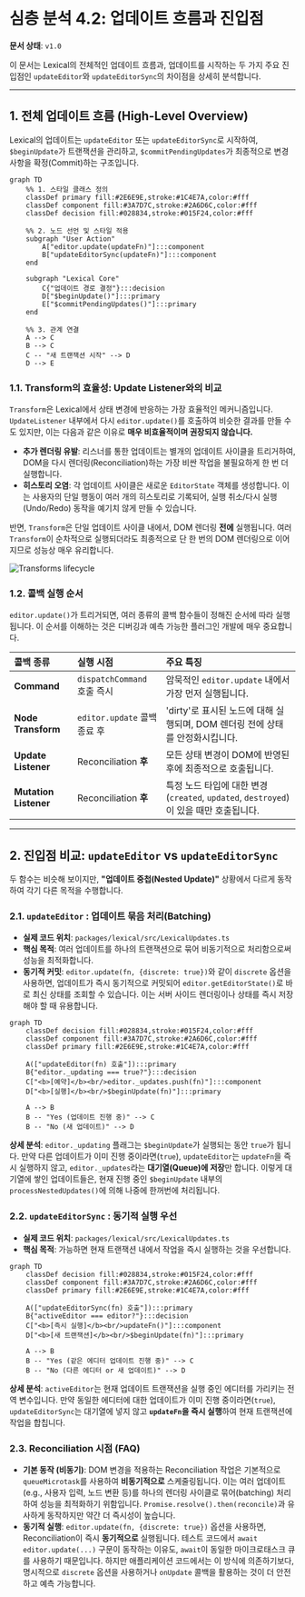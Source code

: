 # 심층 분석 4.2: 업데이트 흐름과 진입점

**문서 상태**: `v1.0`

이 문서는 Lexical의 전체적인 업데이트 흐름과, 업데이트를 시작하는 두 가지 주요 진입점인 `updateEditor`와 `updateEditorSync`의 차이점을 상세히 분석합니다.

---

## 1. 전체 업데이트 흐름 (High-Level Overview)

Lexical의 업데이트는 `updateEditor` 또는 `updateEditorSync`로 시작하여, `$beginUpdate`가 트랜잭션을 관리하고, `$commitPendingUpdates`가 최종적으로 변경사항을 확정(Commit)하는 구조입니다.

```mermaid
graph TD
    %% 1. 스타일 클래스 정의
    classDef primary fill:#2E6E9E,stroke:#1C4E7A,color:#fff
    classDef component fill:#3A7D7C,stroke:#2A6D6C,color:#fff
    classDef decision fill:#028834,stroke:#015F24,color:#fff

    %% 2. 노드 선언 및 스타일 적용
    subgraph "User Action"
        A["editor.update(updateFn)"]:::component
        B["updateEditorSync(updateFn)"]:::component
    end

    subgraph "Lexical Core"
        C{"업데이트 경로 결정"}:::decision
        D["$beginUpdate()"]:::primary
        E["$commitPendingUpdates()"]:::primary
    end

    %% 3. 관계 연결
    A --> C
    B --> C
    C -- "새 트랜잭션 시작" --> D
    D --> E
```

### 1.1. Transform의 효율성: Update Listener와의 비교

`Transform`은 Lexical에서 상태 변경에 반응하는 가장 효율적인 메커니즘입니다. `UpdateListener` 내부에서 다시 `editor.update()`를 호출하여 비슷한 결과를 만들 수도 있지만, 이는 다음과 같은 이유로 **매우 비효율적이며 권장되지 않습니다.**

- **추가 렌더링 유발**: 리스너를 통한 업데이트는 별개의 업데이트 사이클을 트리거하여, DOM을 다시 렌더링(Reconciliation)하는 가장 비싼 작업을 불필요하게 한 번 더 실행합니다.
- **히스토리 오염**: 각 업데이트 사이클은 새로운 `EditorState` 객체를 생성합니다. 이는 사용자의 단일 행동이 여러 개의 히스토리로 기록되어, 실행 취소/다시 실행(Undo/Redo) 동작을 예기치 않게 만들 수 있습니다.

반면, `Transform`은 단일 업데이트 사이클 내에서, DOM 렌더링 **전에** 실행됩니다. 여러 `Transform`이 순차적으로 실행되더라도 최종적으로 단 한 번의 DOM 렌더링으로 이어지므로 성능상 매우 유리합니다.

![Transforms lifecycle](/img/docs/transforms-lifecycle.svg)

### 1.2. 콜백 실행 순서

`editor.update()`가 트리거되면, 여러 종류의 콜백 함수들이 정해진 순서에 따라 실행됩니다. 이 순서를 이해하는 것은 디버깅과 예측 가능한 플러그인 개발에 매우 중요합니다.

| 콜백 종류 | 실행 시점 | 주요 특징 |
| :--- | :--- | :--- |
| **Command** | `dispatchCommand` 호출 즉시 | 암묵적인 `editor.update` 내에서 가장 먼저 실행됩니다. |
| **Node Transform** | `editor.update` 콜백 종료 후 | 'dirty'로 표시된 노드에 대해 실행되며, DOM 렌더링 전에 상태를 안정화시킵니다. |
| **Update Listener** | Reconciliation **후** | 모든 상태 변경이 DOM에 반영된 후에 최종적으로 호출됩니다. |
| **Mutation Listener** | Reconciliation **후** | 특정 노드 타입에 대한 변경(`created`, `updated`, `destroyed`)이 있을 때만 호출됩니다. |

---

## 2. 진입점 비교: `updateEditor` vs `updateEditorSync`

두 함수는 비슷해 보이지만, **"업데이트 중첩(Nested Update)"** 상황에서 다르게 동작하여 각기 다른 목적을 수행합니다.

### 2.1. `updateEditor` : 업데이트 묶음 처리(Batching)

-   **실제 코드 위치**: `packages/lexical/src/LexicalUpdates.ts`
-   **핵심 목적**: 여러 업데이트를 하나의 트랜잭션으로 묶어 비동기적으로 처리함으로써 성능을 최적화합니다.
-   **동기적 커밋**: `editor.update(fn, {discrete: true})`와 같이 `discrete` 옵션을 사용하면, 업데이트가 즉시 동기적으로 커밋되어 `editor.getEditorState()`로 바로 최신 상태를 조회할 수 있습니다. 이는 서버 사이드 렌더링이나 상태를 즉시 저장해야 할 때 유용합니다.

```mermaid
graph TD
    classDef decision fill:#028834,stroke:#015F24,color:#fff
    classDef component fill:#3A7D7C,stroke:#2A6D6C,color:#fff
    classDef primary fill:#2E6E9E,stroke:#1C4E7A,color:#fff
    
    A(["updateEditor(fn) 호출"]):::primary
    B{"editor._updating === true?"}:::decision
    C["<b>[예약]</b><br/>editor._updates.push(fn)"]:::component
    D["<b>[실행]</b><br/>$beginUpdate(fn)"]:::primary
    
    A --> B
    B -- "Yes (업데이트 진행 중)" --> C
    B -- "No (새 업데이트)" --> D
```

**상세 분석**: `editor._updating` 플래그는 `$beginUpdate`가 실행되는 동안 `true`가 됩니다. 만약 다른 업데이트가 이미 진행 중이라면(`true`), `updateEditor`는 `updateFn`을 즉시 실행하지 않고, `editor._updates`라는 **대기열(Queue)에 저장**만 합니다. 이렇게 대기열에 쌓인 업데이트들은, 현재 진행 중인 `$beginUpdate` 내부의 `processNestedUpdates()`에 의해 나중에 한꺼번에 처리됩니다.

### 2.2. `updateEditorSync` : 동기적 실행 우선

-   **실제 코드 위치**: `packages/lexical/src/LexicalUpdates.ts`
-   **핵심 목적**: 가능하면 현재 트랜잭션 내에서 작업을 즉시 실행하는 것을 우선합니다.

```mermaid
graph TD
    classDef decision fill:#028834,stroke:#015F24,color:#fff
    classDef component fill:#3A7D7C,stroke:#2A6D6C,color:#fff
    classDef primary fill:#2E6E9E,stroke:#1C4E7A,color:#fff

    A(["updateEditorSync(fn) 호출"]):::primary
    B{"activeEditor === editor?"}:::decision
    C["<b>[즉시 실행]</b><br/>updateFn()"]:::component
    D["<b>[새 트랜잭션]</b><br/>$beginUpdate(fn)"]:::primary

    A --> B
    B -- "Yes (같은 에디터 업데이트 진행 중)" --> C
    B -- "No (다른 에디터 or 새 업데이트)" --> D
```

**상세 분석**: `activeEditor`는 현재 업데이트 트랜잭션을 실행 중인 에디터를 가리키는 전역 변수입니다. 만약 동일한 에디터에 대한 업데이트가 이미 진행 중이라면(`true`), `updateEditorSync`는 대기열에 넣지 않고 **`updateFn`을 즉시 실행**하여 현재 트랜잭션에 작업을 합칩니다.

### 2.3. Reconciliation 시점 (FAQ)

-   **기본 동작 (비동기)**: DOM 변경을 적용하는 Reconciliation 작업은 기본적으로 `queueMicrotask`를 사용하여 **비동기적으로** 스케줄링됩니다. 이는 여러 업데이트(e.g., 사용자 입력, 노드 변환 등)를 하나의 렌더링 사이클로 묶어(batching) 처리하여 성능을 최적화하기 위함입니다. `Promise.resolve().then(reconcile)`과 유사하게 동작하지만 약간 더 즉시성이 높습니다.
-   **동기적 실행**: `editor.update(fn, {discrete: true})` 옵션을 사용하면, Reconciliation이 즉시 **동기적으로** 실행됩니다. 테스트 코드에서 `await editor.update(...)` 구문이 동작하는 이유도, `await`이 동일한 마이크로태스크 큐를 사용하기 때문입니다. 하지만 애플리케이션 코드에서는 이 방식에 의존하기보다, 명시적으로 `discrete` 옵션을 사용하거나 `onUpdate` 콜백을 활용하는 것이 더 안전하고 예측 가능합니다. 